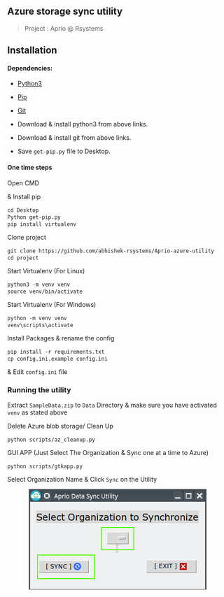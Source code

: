 ## Azure storage sync utility
> Project : Aprio @ Rsystems

## Installation
#### Dependencies:

- [Python3](https://www.python.org/downloads/)
- [Pip](https://bootstrap.pypa.io/get-pip.py)
- [Git](https://git-scm.com/downloads)

- Download & install python3 from above links.
- Download & install git from above links.
- Save `get-pip.py` file to Desktop.

#### One time steps

Open CMD    

& Install pip

```
cd Desktop
Python get-pip.py
pip install virtualenv
```

Clone project
```
git clone https://github.com/abhishek-rsystems/Aprio-azure-utility
cd project
```

Start Virtualenv (For Linux)
```
python3 -m venv venv
source venv/bin/activate
```

Start Virtualenv (For Windows)
```
python -m venv venv
venv\scripts\activate
```

Install Packages & rename the config
```
pip install -r requirements.txt
cp config.ini.example config.ini
```

& Edit `config.ini` file

### Running the utility

Extract `SampleData.zip` to `Data` Directory & make sure you have activated `venv` as stated above


Delete Azure blob storage/ Clean Up
```
python scripts/az_cleanup.py
```


GUI APP (Just Select The Organization & Sync one at a time to Azure)
```
python scripts/gtkapp.py
```

Select Organization Name & Click `Sync` on the Utility


<p align="center">
<img src="tmp/refimage1.png" alt="Utility" title="Utility" />
</p>